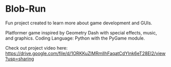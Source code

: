 # Blob-Run
Fun project created to learn more about game development and GUIs.

Platformer game inspired by Geometry Dash with special effects, music, and graphics. Coding Language: Python with the PyGame module.

Check out project video here: https://drive.google.com/file/d/1ORKKuZIMRmllhFaqatCdYInk6eT28EI2/view?usp=sharing

